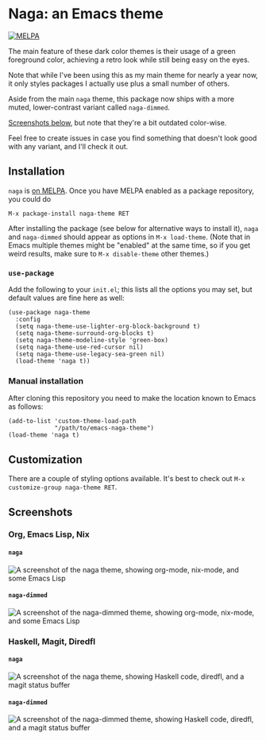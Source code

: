 # Naga: an Emacs theme

[![MELPA](https://melpa.org/packages/naga-theme-badge.svg)](https://melpa.org/#/naga-theme)

The main feature of these dark color themes is their usage of a green foreground
color, achieving a retro look while still being easy on the eyes.

Note that while I've been using this as my main theme for nearly a year now, it
only styles packages I actually use plus a small number of others.

Aside from the main `naga` theme, this package now ships with a more muted,
lower-contrast variant called `naga-dimmed`.

[Screenshots below](#screenshots), but note that they're a bit outdated
color-wise.

Feel free to create issues in case you find something that doesn't look good
with any variant, and I'll check it out.

## Installation

`naga` is [on MELPA](https://melpa.org/#/naga-theme). Once you have MELPA
enabled as a package repository, you could do

```
M-x package-install naga-theme RET
```

After installing the package (see below for alternative ways to install it),
`naga` and `naga-dimmed` should appear as options in `M-x load-theme`. (Note
that in Emacs multiple themes might be "enabled" at the same time, so if you get
weird results, make sure to `M-x disable-theme` other themes.)

### `use-package`

Add the following to your `init.el`; this lists all the options you may set, but
default values are fine here as well:

```elisp
(use-package naga-theme
  :config
  (setq naga-theme-use-lighter-org-block-background t)
  (setq naga-theme-surround-org-blocks t)
  (setq naga-theme-modeline-style 'green-box)
  (setq naga-theme-use-red-cursor nil)
  (setq naga-theme-use-legacy-sea-green nil)
  (load-theme 'naga t))
```

### Manual installation

After cloning this repository you need to make the location known to Emacs as
follows:

```elisp
(add-to-list 'custom-theme-load-path
             "/path/to/emacs-naga-theme")
(load-theme 'naga t)
```

## Customization

There are a couple of styling options available. It's best to check out
`M-x customize-group naga-theme RET`.

## Screenshots

### Org, Emacs Lisp, Nix
#### `naga`

![A screenshot of the naga theme, showing org-mode, nix-mode, and some Emacs Lisp](https://i.imgur.com/NzeuDtP.png)

#### `naga-dimmed`

![A screenshot of the naga-dimmed theme, showing org-mode, nix-mode, and some Emacs Lisp](https://i.imgur.com/MxZ5o1u.png)

### Haskell, Magit, Diredfl
#### `naga`

![A screenshot of the naga theme, showing Haskell code, diredfl, and a magit status buffer](https://i.imgur.com/UJ255uS.png)

#### `naga-dimmed`

![A screenshot of the naga-dimmed theme, showing Haskell code, diredfl, and a magit status buffer](https://i.imgur.com/700CuLt.png)
